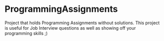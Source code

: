 # ProgrammingAssignments

Project that holds Programming Assignments without solutions. This project is useful for Job Interview questions as well as showing off your programming skills ;)
